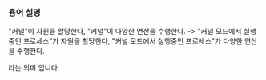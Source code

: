### 용어 설명
"커널"이 자원을 할당한다, "커널"이 다양한 연산을 수행한다.
-> "커널 모드에서 실행중인 프로세스"가 자원을 할당한다, "커널 모드에서 실행중인 프로세스"가 다양한 연산을 수행한다.

라는 의미 입니다.
